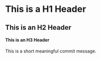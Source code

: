 # This is a H1 Header
## This is an H2 Header
#### This is an H3 Header

This is a short meaningful commit message.
